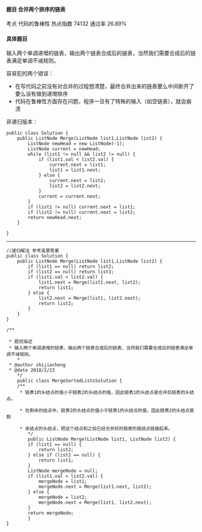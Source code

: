 #### 题目    合并两个排序的链表

考点    代码的鲁棒性	热点指数    74132	通过率    26.89%

#### 具体题目   

输入两个单调递增的链表，输出两个链表合成后的链表，当然我们需要合成后的链表满足单调不减规则。

容易犯的两个错误：

* 在写代码之前没有对合并的过程想清楚，最终合并出来的链表要么中间断开了要么没有做到递增排序
* 代码在鲁棒性方面存在问题，程序一旦有了特殊的输入（如空链表），就会崩溃



非递归版本： 
```
public class Solution {
    public ListNode Merge(ListNode list1,ListNode list2) {
        ListNode newHead = new ListNode(-1);
        ListNode current = newHead;
        while (list1 != null && list2 != null) {
            if (list1.val < list2.val) {
                current.next = list1;
                list1 = list1.next;
            } else {
                current.next = list2;
                list2 = list2.next;
            }
            current = current.next;
        }
        if (list1 != null) current.next = list1;
        if (list2 != null) current.next = list2;
        return newHead.next;
    }

}
```
-----------------------------------------------------------------
```
//递归解法 参考高票答案
public class Solution {
    public ListNode Merge(ListNode list1,ListNode list2) {
        if (list1 == null) return list2;
        if (list2 == null) return list1;
        if (list1.val < list2.val) {
            list1.next = Merge(list1.next, list2);
            return list1;
        } else {
            list2.next = Merge(list1, list2.next);
            return list2;
        }
    }
}
```






```
/**

 * 题目描述
 * 输入两个单调递增的链表，输出两个链表合成后的链表，当然我们需要合成后的链表满足单调不减规则。
    *
 * @author shijiacheng
 * @date 2018/2/23
    */
    public class MergeSortedListsSolution {
    /**
     * 链表1的头结点的值小于链表2的头结点的值，因此链表1的头结点是合并后链表的头结点。

     * 在剩余的结点中，链表2的头结点的值小于链表1的头结点的值，因此链表2的头结点是剩

     * 余结点的头结点，把这个结点和之前已经合并好的链表的尾结点链接起来。
        */
        public ListNode Merge(ListNode list1, ListNode list2) {
        if (list1 == null) {
            return list2;
        } else if (list2 == null) {
            return list1;
        }
        ListNode mergeNode = null;
        if (list1.val < list2.val) {
            mergeNode = list1;
            mergeNode.next = Merge(list1.next, list2);
        } else {
            mergeNode = list2;
            mergeNode.next = Merge(list1, list2.next);
        }
        return mergeNode;
        }
}
```





